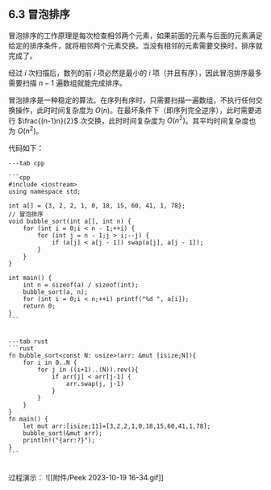 
## 6.3 冒泡排序

冒泡排序的工作原理是每次检查相邻两个元素，如果前面的元素与后面的元素满足给定的排序条件，就将相邻两个元素交换。当没有相邻的元素需要交换时，排序就完成了。

经过 $i$ 次扫描后，数列的前 $i$ 项必然是最小的 $i$ 项（并且有序），因此冒泡排序最多需要扫描 $n-1$ 遍数组就能完成排序。

冒泡排序是一种稳定的算法。在序列有序时，只需要扫描一遍数组，不执行任何交换操作，此时时间复杂度为 $O(n)$。在最坏条件下（即序列完全逆序），此时需要进行 $\frac{(n-1)n}{2}$ 次交换，此时时间复杂度为 $O(n^2)$。其平均时间复杂度也为 $O(n^2)$。



代码如下：
~~~tabs
---tab cpp

```cpp
#include <iostream>
using namespace std;

int a[] = {3, 2, 2, 1, 0, 18, 15, 60, 41, 1, 78};
// 冒泡排序
void bubble_sort(int a[], int n) {
    for (int i = 0;i < n - 1;++i) {
        for (int j = n - 1;j > i;--j) {
            if (a[j] < a[j - 1]) swap(a[j], a[j - 1]);
        }
    }
}

int main() {
    int n = sizeof(a) / sizeof(int);
    bubble_sort(a, n);
    for (int i = 0;i < n;++i) printf("%d ", a[i]);
    return 0;
}
```


---tab rust
```rust
fn bubble_sort<const N: usize>(arr: &mut [isize;N]){
	for i in 0..N {
		for j in ((i+1)..(N)).rev(){
			if arr[j] < arr[j-1] {
				arr.swap(j, j-1)
			}
		}
	}
}
fn main() {
	let mut arr:[isize;11]=[3,2,2,1,0,18,15,60,41,1,78];
	bubble_sort(&mut arr);
	println!("{arr:?}");
}
```


~~~


过程演示：
![[附件/Peek 2023-10-19 16-34.gif]]

